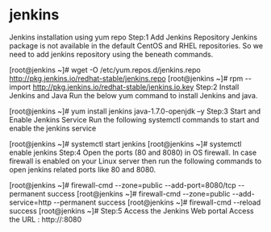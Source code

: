 # jenkins
Jenkins installation using yum repo
Step:1 Add Jenkins Repository
Jenkins package is not available in the default CentOS and RHEL repositories. So we need to add jenkins repository using the beneath commands.

[root@jenkins ~]# wget -O /etc/yum.repos.d/jenkins.repo http://pkg.jenkins.io/redhat-stable/jenkins.repo
[root@jenkins ~]# rpm --import http://pkg.jenkins.io/redhat-stable/jenkins.io.key
Step:2 Install Jenkins and Java
Run the below  yum command to install Jenkins and java.

[root@jenkins ~]# yum install jenkins java-1.7.0-openjdk –y
Step:3 Start and Enable Jenkins Service
Run the following systemctl commands to start and enable the jenkins service

[root@jenkins ~]# systemctl start jenkins
[root@jenkins ~]# systemctl enable jenkins
Step:4 Open the ports (80 and 8080) in OS firewall.
In case firewall is enabled on your Linux server then run the following commands to open jenkins related ports like 80 and 8080.

[root@jenkins ~]# firewall-cmd --zone=public --add-port=8080/tcp --permanent
success
[root@jenkins ~]# firewall-cmd --zone=public --add-service=http --permanent
success
[root@jenkins ~]# firewall-cmd --reload
success
[root@jenkins ~]#
Step:5 Access the Jenkins Web portal
Access the URL : http://<Ip-Address-of-your-Server>:8080
